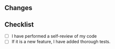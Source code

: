 ## Changes
<!--Describe your changes here; whether they be to address a bug or add new features-->

## Checklist
<!--Actions before requesting a review-->
- [ ] I have performed a self-review of my code
- [ ] If it is a new feature, I have added thorough tests.
